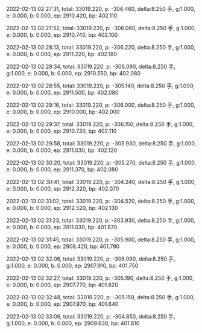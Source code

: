 2022-02-13 02:27:31, total: 33019.220, p: -306.460, delta:8.250 手, g:1.000, e: 0.000, b: 0.000, ep: 2910.420, bp: 402.110

2022-02-13 02:27:52, total: 33019.220, p: -306.060, delta:8.250 手, g:1.000, e: 0.000, b: 0.000, ep: 2910.740, bp: 402.100

2022-02-13 02:28:13, total: 33019.220, p: -306.220, delta:8.250 手, g:1.000, e: 0.000, b: 0.000, ep: 2911.220, bp: 402.180

2022-02-13 02:28:34, total: 33019.220, p: -306.090, delta:8.250 手, g:1.000, e: 0.000, b: 0.000, ep: 2910.550, bp: 402.080

2022-02-13 02:28:55, total: 33019.220, p: -305.140, delta:8.250 手, g:1.000, e: 0.000, b: 0.000, ep: 2911.500, bp: 402.080

2022-02-13 02:29:16, total: 33019.220, p: -306.000, delta:8.250 手, g:1.000, e: 0.000, b: 0.000, ep: 2910.000, bp: 402.000

2022-02-13 02:29:37, total: 33019.220, p: -306.150, delta:8.250 手, g:1.000, e: 0.000, b: 0.000, ep: 2910.730, bp: 402.110

2022-02-13 02:29:58, total: 33019.220, p: -305.930, delta:8.250 手, g:1.000, e: 0.000, b: 0.000, ep: 2911.030, bp: 402.120

2022-02-13 02:30:20, total: 33019.220, p: -305.270, delta:8.250 手, g:1.000, e: 0.000, b: 0.000, ep: 2911.370, bp: 402.080

2022-02-13 02:30:41, total: 33019.220, p: -304.240, delta:8.250 手, g:1.000, e: 0.000, b: 0.000, ep: 2912.320, bp: 402.070

2022-02-13 02:31:02, total: 33019.220, p: -304.520, delta:8.250 手, g:1.000, e: 0.000, b: 0.000, ep: 2912.520, bp: 402.130

2022-02-13 02:31:23, total: 33019.220, p: -303.930, delta:8.250 手, g:1.000, e: 0.000, b: 0.000, ep: 2911.030, bp: 401.870

2022-02-13 02:31:45, total: 33019.220, p: -305.900, delta:8.250 手, g:1.000, e: 0.000, b: 0.000, ep: 2908.420, bp: 401.790

2022-02-13 02:32:06, total: 33019.220, p: -306.090, delta:8.250 手, g:1.000, e: 0.000, b: 0.000, ep: 2907.910, bp: 401.750

2022-02-13 02:32:27, total: 33019.220, p: -305.190, delta:8.250 手, g:1.000, e: 0.000, b: 0.000, ep: 2907.770, bp: 401.620

2022-02-13 02:32:48, total: 33019.220, p: -305.150, delta:8.250 手, g:1.000, e: 0.000, b: 0.000, ep: 2907.970, bp: 401.640

2022-02-13 02:33:09, total: 33019.220, p: -304.850, delta:8.250 手, g:1.000, e: 0.000, b: 0.000, ep: 2909.630, bp: 401.810